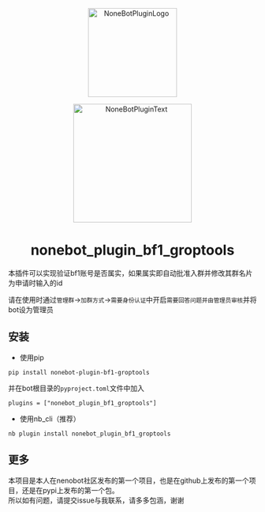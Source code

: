 <div align="center">
  <a href="https://v2.nonebot.dev/store"><img src="https://github.com/A-kirami/nonebot-plugin-template/blob/resources/nbp_logo.png" width="180" height="180" alt="NoneBotPluginLogo"></a>
  <br>
  <p><img src="https://github.com/A-kirami/nonebot-plugin-template/blob/resources/NoneBotPlugin.svg" width="240" alt="NoneBotPluginText"></p>
</div>

<div align="center">

# nonebot_plugin_bf1_groptools
</div>
本插件可以实现验证bf1账号是否属实，如果属实即自动批准入群并修改其群名片为申请时输入的id  

请在使用时通过`管理群`->`加群方式`->`需要身份认证`中开启`需要回答问题并由管理员审核`并将bot设为管理员  


## 安装
* 使用pip 
```
pip install nonebot-plugin-bf1-groptools
```
并在bot根目录的`pyproject.toml`文件中加入  
```
plugins = ["nonebot_plugin_bf1_groptools"]
```


* 使用nb_cli（推荐）
```
nb plugin install nonebot_plugin_bf1_groptools
```


## 更多
本项目是本人在nenobot社区发布的第一个项目，也是在github上发布的第一个项目，还是在pypi上发布的第一个包。  
所以如有问题，请提交issue与我联系，请多多包涵，谢谢


